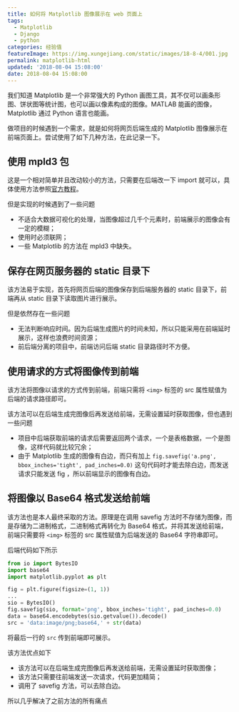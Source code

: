 ```yaml
---
title: 如何将 Matplotlib 图像展示在 web 页面上
tags:
  - Matplotlib
  - Django
  - python
categories: 经验值
featureImage: https://img.xungejiang.com/static/images/18-8-4/001.jpg
permalink: matplotlib-html
updated: '2018-08-04 15:08:00'
date: 2018-08-04 15:08:00
---
```


我们知道 Matplotlib 是一个非常强大的 Python 画图工具，其不仅可以画条形图、饼状图等统计图，也可以画以像素构成的图像。MATLAB 能画的图像，Matplotlib 通过 Python 语言也能画。

做项目的时候遇到一个需求，就是如何将网页后端生成的 Matplotlib 图像展示在前端页面上。尝试使用了如下几种方法，在此记录一下。

<!-- more -->

## 使用 mpld3 包

这是一个相对简单并且改动较小的方法，只需要在后端改一下 import 就可以，具体使用方法参照[官方教程](http://mpld3.github.io/quickstart.html)。

但是实现的时候遇到了一些问题

- 不适合大数据可视化的处理，当图像超过几千个元素时，前端展示的图像会有一定的模糊；
- 使用时必须联网；
- 一些 Matplotlib 的方法在 mpld3 中缺失。


## 保存在网页服务器的 static 目录下

该方法易于实现，首先将网页后端的图像保存到后端服务器的 static 目录下，前端再从 static 目录下读取图片进行展示。

但是依然存在一些问题

- 无法判断响应时间。因为后端生成图片的时间未知，所以只能采用在前端延时展示，这样也浪费时间资源；
- 前后端分离的项目中，前端访问后端 static 目录路径时不方便。

## 使用请求的方式将图像传到前端

该方法将图像以请求的方式传到前端，前端只需将 `<img>` 标签的 src 属性赋值为后端的请求路径即可。

该方法可以在后端生成完图像后再发送给前端，无需设置延时获取图像，但也遇到一些问题

- 项目中后端获取前端的请求后需要返回两个请求，一个是表格数据，一个是图像，这样代码就比较冗余；
- 由于 Matplotlib 生成的图像有白边，而只有加上 `fig.savefig('a.png', bbox_inches='tight', pad_inches=0.0)` 这句代码时才能去除白边，而发送请求只能发送 fig ，所以前端显示的图像有白边。

## 将图像以 Base64 格式发送给前端

该方法也是本人最终采取的方法。原理是在调用 savefig 方法时不存储为图像，而是存储为二进制格式，二进制格式再转化为 Base64 格式，并将其发送给前端，前端只需要将 `<img>` 标签的 src 属性赋值为后端发送的 Base64 字符串即可。

后端代码如下所示

```python
from io import BytesIO
import base64
import matplotlib.pyplot as plt

fig = plt.figure(figsize=(1, 1))
...
sio = BytesIO()
fig.savefig(sio, format='png', bbox_inches='tight', pad_inches=0.0)
data = base64.encodebytes(sio.getvalue()).decode()
src = 'data:image/png;base64,' + str(data)
```

将最后一行的 `src` 传到前端即可展示。

该方法优点如下

- 该方法可以在后端生成完图像后再发送给前端，无需设置延时获取图像；
- 该方法只需要往前端发送一次请求，代码更加精简；
- 调用了 savefig 方法，可以去除白边。

所以几乎解决了之前方法的所有痛点